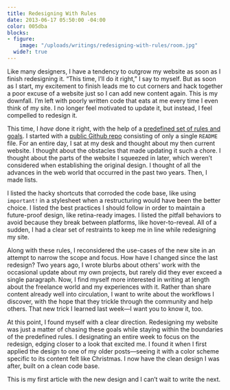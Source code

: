 ```yaml
---
title: Redesigning With Rules
date: 2013-06-17 05:50:00 -04:00
color: 005dba
blocks:
- figure:
    image: "/uploads/writings/redesigning-with-rules/room.jpg"
  wide?: true
---
```


Like many designers, I have a tendency to outgrow my website as soon as I finish redesigning it. “This time, I’ll do it right,” I say to myself. But as soon as I start, my excitement to finish leads me to cut corners and hack together a poor excuse of a website just so I can add new content again. This is my downfall. I’m left with poorly written code that eats at me every time I even think of my site. I no longer feel motivated to update it, but instead, I feel compelled to redesign it.

This time, I *have* done it right, with the help of a [predefined set of rules and goals](https://github.com/destroytoday/destroytoday.com/wiki/Rules). I started with a [public Github repo](https://github.com/destroytoday/destroytoday.com) consisting of only a single `README` file. For an entire day, I sat at my desk and thought about my then current website. I thought about the obstacles that made updating it such a chore. I thought about the parts of the website I squeezed in later, which weren’t considered when establishing the original design. I thought of all the advances in the web world that occurred in the past two years. Then, I made lists.

I listed the hacky shortcuts that corroded the code base, like using `important!` in a stylesheet when a restructuring would have been the better choice. I listed the best practices I should follow in order to maintain a future-proof design, like retina-ready images. I listed the pitfall behaviors to avoid because they break between platforms, like hover-to-reveal. All of a sudden, I had a clear set of restraints to keep me in line while redesigning my site.

Along with these rules, I reconsidered the use-cases of the new site in an attempt to narrow the scope and focus. How have I changed since the last redesign? Two years ago, I wrote blurbs about others' work with the occasional update about my own projects, but rarely did they ever exceed a single paragraph. Now, I find myself more interested in writing at length about the freelance world and my experiences with it. Rather than share content already well into circulation, I want to write about the workflows I discover, with the hope that they trickle through the community and help others. That new trick I learned last week—I want you to know it, too.

At this point, I found myself with a clear direction. Redesigning my website was just a matter of chasing these goals while staying within the boundaries of the predefined rules. I designating an entire week to focus on the redesign, edging closer to a look that excited me. I found it when I first applied the design to one of my older posts—seeing it with a color scheme specific to its content felt like Christmas. I now have the clean design I was after, built on a clean code base.

This is my first article with the new design and I can’t wait to write the next.
